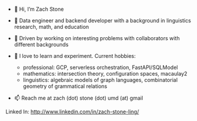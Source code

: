- 👋 Hi, I’m Zach Stone
- 👀 Data engineer and backend developer with a background in linguistics research, math, and education
- 💞️ Driven by working on interesting problems with collaborators with different backgrounds 
- 🌱 I love to learn and experiment. Current hobbies:
    - professional: GCP, serverless orchestration, FastAPI/SQLModel
    - mathematics: intersection theory, configuration spaces, macaulay2
    - linguistics: algebraic models of graph languages, combinatorial geometry of grammatical relations

- 📫 Reach me at zach (dot) stone (dot) umd (at) gmail 


Linked In: http://www.linkedin.com/in/zach-stone-ling/
<!---
zstone00000/zstone00000 is a ✨ special ✨ repository because its `README.md` (this file) appears on your GitHub profile.
You can click the Preview link to take a look at your changes.
--->
